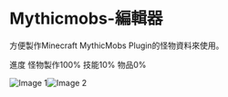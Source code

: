 # Mythicmobs-編輯器
方便製作Minecraft MythicMobs Plugin的怪物資料來使用。

進度 怪物製作100% 技能10% 物品0%

![Image 1](https://i.imgur.com/fF6QEPx.png)![Image 2](https://i.imgur.com/ybe3Lnu.png)

